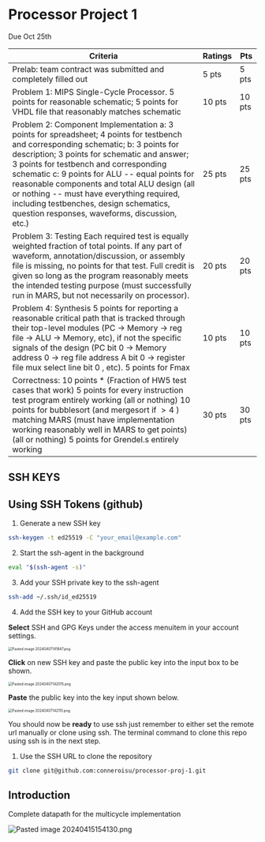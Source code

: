 # Processor Project 1

Due Oct 25th

| Criteria | Ratings | Pts |
| --- | --- | --- |
| Prelab: team contract was submitted and completely filled out | 5 pts | 5 pts |
| Problem 1: MIPS Single-Cycle Processor. 5 points for reasonable schematic; 5 points for VHDL file that reasonably matches schematic | 10 pts | 10 pts |
| Problem 2: Component Implementation a: 3 points for spreadsheet; 4 points for testbench and corresponding schematic; b: 3 points for description; 3 points for schematic and answer; 3 points for testbench and corresponding schematic c: 9 points for ALU -- equal points for reasonable components and total ALU design (all or nothing -- must have everything required, including testbenches, design schematics, question responses, waveforms, discussion, etc.) | 25 pts | 25 pts |
| Problem 3: Testing Each required test is equally weighted fraction of total points. If any part of waveform, annotation/discussion, or assembly file is missing, no points for that test. Full credit is given so long as the program reasonably meets the intended testing purpose (must successfully run in MARS, but not necessarily on processor). | 20 pts | 20 pts |                
| Problem 4: Synthesis 5 points for reporting a reasonable critical path that is tracked through their top-level modules (PC -> Memory -> reg file -> ALU -> Memory, etc), if not the specific signals of the design (PC bit 0 -> Memory address 0 -> reg file address A bit 0 -> register file mux select line bit 0 , etc). 5 points for Fmax | 10 pts | 10 pts |
| Correctness: 10 points * (Fraction of HW5 test cases that work) 5 points for every instruction test program entirely working (all or nothing) 10 points for bubblesort (and mergesort if $>4$ ) matching MARS (must have implementation working reasonably well in MARS to get points) (all or nothing) 5 points for Grendel.s entirely working | 30 pts | 30 pts |


## SSH KEYS




## Using SSH Tokens (github)

1. Generate a new SSH key
```bash
ssh-keygen -t ed25519 -C "your_email@example.com"
```

2. Start the ssh-agent in the background
```bash
eval "$(ssh-agent -s)"
```

3. Add your SSH private key to the ssh-agent
```bash
ssh-add ~/.ssh/id_ed25519
```

4. Add the SSH key to your GitHub account

**Select** SSH and GPG Keys under the access menuitem in your account settings.

<img src="resources/Pasted%20image%2020240407141847.png" alt="Pasted image 20240407141847.png" style="zoom:50%;" />

**Click** on new SSH key and paste the public key into the input box to be shown.

<img src="./resources/Pasted image 20240407142015.png" alt="Pasted image 20240407142015.png" style="zoom:50%;" />

**Paste** the public key into the key input shown below.

<img src="resources/Pasted%20image%2020240407142115.png" alt="Pasted image 20240407142115.png" style="zoom:50%;" />

You should now be **ready** to use ssh just remember to either set the remote url manually or clone using ssh. The terminal command to clone this repo using ssh is in the next step.

1. Use the SSH URL to clone the repository

```bash
git clone git@github.com:conneroisu/processor-proj-1.git
```

## Introduction 

Complete datapath for the multicycle implementation

![Pasted image 20240415154130.png](resources/Pasted%20image%2020240415154130.png)
